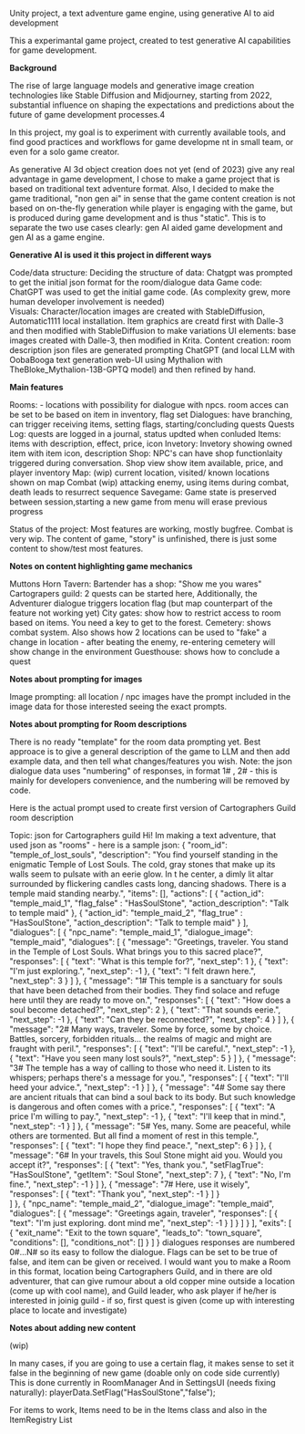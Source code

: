 Unity project, a text adventure game engine, using generative AI to aid development


This a experimantal game project, created to test generative AI capabilities for game development.

**Background**

The rise of large language models and generative image creation technologies like Stable Diffusion and Midjourney, starting from 2022,  substantial influence on shaping the expectations and predictions about the future of game development processes.4

In this project, my goal is to experiment with currently available tools, and find  good practices and workflows for game developme nt in small team, or even for a solo game  creator.

As generative AI 3d object creation does not yet (end of 2023) give any real advantage in game development, I chose to make a game project that is based on traditional text adventure format. Also, I decided to make the game traditional, "non gen ai" in sense that the game content creation is not based on on-the-fly generation while player is engaging with the game, but is produced during game development and is thus "static". This is to separate the two use cases clearly: gen AI aided game development and gen AI as a game engine.  

**Generative AI is used it this project in different ways**

Code/data structure:
Deciding the structure of data: Chatgpt was prompted to get the initial json format for the room/dialogue data
Game code: ChatGPT was used to get the initial game code. (As complexity grew, more human developer involvement is needed)      
Visuals: 
Character/location images are created with StableDiffusion, Automatic1111 local installation.
Item graphics are creatd first with Dalle-3 and then modified with StableDiffusion to make variations
UI elements: base images created with Dalle-3, then modified in Krita.
Content creation: room description json files are generated prompting ChatGPT (and local LLM with OobaBooga text generation web-UI using Mythalion with TheBloke_Mythalion-13B-GPTQ model) and then refined by hand.

**Main features**

Rooms: - locations with possibility for dialogue with npcs. room acces can be set  to be based on item in inventory, flag set
Dialogues: have branching, can trigger receiving items, setting flags, starting/concluding quests
Quests Log: quests are logged in a journal, status updted when conluded
Items: items with description, effect, price, icon
Invetory: Invetory showing owned item with item icon, description
Shop: NPC's can have shop functionlaity triggered during conversation. Shop view show item available, price, and player inventory 
Map: (wip) current location, visited/ known locations shown on map
Combat (wip) attacking enemy, using items during combat, death leads to resurrect sequence
Savegame: Game state is preserved between session,starting a new game from menu will erase previous progress  

Status of the project:
Most features are working, mostly bugfree. Combat is very wip. The content of game, "story" is unfinished, there is just some content to show/test most features.

**Notes on content highlighting game mechanics**

Muttons Horn Tavern: Bartender has a shop: "Show me you wares"
Cartograpers guild: 2 quests can be started here, Additionally, the Adventurer dialogue triggers location flag (but map counterpart of the feature not working yet)
City gates: show how to restrict access to room based on items. You need a key to get to the forest.
Cemetery: shows combat system. Also shows how 2 locations can be used to "fake" a change in location - after beating the enemy, re-entering cemetery will show change in the environment
Guesthouse: shows how to conclude a quest

**Notes about prompting for images**

Image prompting: all location / npc images have the prompt included in the image data for those interested seeing the exact prompts.


**Notes about prompting for Room descriptions**
 
There is no ready "template" for the room data prompting yet. Best approace is to give a  general description of the game to LLM and then add example data, and then tell what changes/features you wish.
Note: the json dialogue data uses "numbering" of responses, in format  1# , 2# - this is mainly for developers convenience, and the numbering  will be removed by code.


Here is the actual prompt used to create first version of Cartographers Guild room description

Topic: json for Cartographers guild
Hi! Im making a text adventure, that used json as "rooms" - here is  a sample json:
{
  "room_id": "temple_of_lost_souls",
  "description": "You find yourself standing in the enigmatic Temple of Lost Souls. The cold, gray stones that make up its walls seem to pulsate with an eerie glow. In t he center, a dimly lit altar surrounded by flickering candles casts long, dancing shadows. There is a temple maid  standing nearby.",
  "items": [],
  "actions": [
    {
      "action_id": "temple_maid_1",
      "flag_false" : "HasSoulStone",
      "action_description": "Talk to temple maid"
    },
    {
      "action_id": "temple_maid_2",
      "flag_true" : "HasSoulStone",
      "action_description": "Talk to temple maid"
    }
  ],
  "dialogues": [
    {
      "npc_name": "temple_maid_1",
      "dialogue_image": "temple_maid",
      "dialogues": [
        {
          "message": "Greetings, traveler. You stand in the Temple of Lost Souls. What brings you to this sacred place?",
          "responses": [
            {
              "text": "What is this temple for?",
              "next_step": 1
            },
            {
              "text": "I'm just exploring.",
              "next_step": -1
            },
            {
              "text": "I felt drawn here.",
              "next_step": 3
            }
          ]
        },
        {
          "message": "1# This temple is a sanctuary for souls that have been detached from their bodies. They find solace and refuge here until they are ready to move on.",
          "responses": [
            {
              "text": "How does a soul become detached?",
              "next_step": 2
            },
            {
              "text": "That sounds eerie.",
              "next_step": -1
            },
            {
              "text": "Can they be reconnected?",
              "next_step": 4
            }
          ]
        },
        {
          "message": "2# Many ways, traveler. Some by force, some by choice. Battles, sorcery, forbidden rituals... the realms of magic and might are fraught with peril.",
          "responses": [
            {
              "text": "I'll be careful.",
              "next_step": -1
            },
            {
              "text": "Have you seen many lost souls?",
              "next_step": 5
            }
          ]
        },
        {
          "message": "3# The temple has a way of calling to those who need it. Listen to its whispers; perhaps there's a message for you.",
          "responses": [
            {
              "text": "I'll heed your advice.",
              "next_step": -1
            }
          ]
        },
        {
          "message": "4# Some say there are ancient rituals that can bind a soul back to its body. But such knowledge is dangerous and often comes with a price.",
          "responses": [
            {
              "text": "A price I'm willing to pay.",
              "next_step": -1
            },
            {
              "text": "I'll keep that in mind.",
              "next_step": -1
            }
          ]
        },
        {
          "message": "5# Yes, many. Some are peaceful, while others are tormented. But all find a moment of rest in this temple.",
          "responses": [
            {
              "text": "I hope they find peace.",
              "next_step": 6
            }
          ]
        },
        {
          "message": "6# In your travels, this Soul Stone might aid you. Would you accept it?",
          "responses": [
            {
              "text": "Yes, thank you.",
              "setFlagTrue": "HasSoulStone",
              "getItem": "Soul Stone",
              "next_step": 7
            },
            {
              "text": "No, I'm fine.",
              "next_step": -1
            }
          ]
        },
        {
          "message": "7# Here, use it wisely",
          "responses": [
            {
              "text": "Thank you",
              "next_step": -1
            }
          ]
        }   
      ]
    },
    {
      "npc_name": "temple_maid_2",
      "dialogue_image": "temple_maid",
      "dialogues": [
        {
          "message": "Greetings again, traveler",
          "responses": [
            {
              "text": "I'm just exploring. dont mind me",
              "next_step": -1
            }
          ]
        }
      ]
    }
  ],
  "exits": [
    {
      "exit_name": "Exit to the town  square",
      "leads_to": "town_square",
      "conditions": [],
      "conditions_not": []
    }
  ]
}
dialogues responses are numbered 0#...N# so its easy to follow the dialogue. Flags can be set to be true of false, and item can be given or received. I would want you to make a Room in this format, location being Cartographers Guild, and in there are old adventurer, that can give rumour about a old copper mine outside a location (come up with cool name), and Guild leader, who ask player if he/her is interested in joinig guild - if so, first quest is given (come up with interesting place to locate and investigate)




**Notes about adding new content**

(wip)

In many cases, if you are going to use a certain flag, it makes sense to set it false in the beginning of new game (doable only on  code side currently)
This is done currently in RoomManager And in SettingsUI (needs fixing naturally): playerData.SetFlag("HasSoulStone","false");

For items to work, Items need to be in the Items class and also in the ItemRegistry List 
